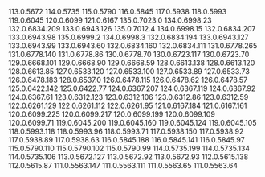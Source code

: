 113.0.5672
114.0.5735
115.0.5790
116.0.5845
117.0.5938
118.0.5993
119.0.6045
120.0.6099
121.0.6167
135.0.7023.0
134.0.6998.23
132.0.6834.209
133.0.6943.126
135.0.7012.4
134.0.6998.15
132.0.6834.207
133.0.6943.98
135.0.6999.2
134.0.6998.3
132.0.6834.194
133.0.6943.127
133.0.6943.99
133.0.6943.60
132.0.6834.160
132.0.6834.111
131.0.6778.265
131.0.6778.140
131.0.6778.86
130.0.6778.70
130.0.6723.117
130.0.6723.70
129.0.6668.101
129.0.6668.90
129.0.6668.59
128.0.6613.138
128.0.6613.120
128.0.6613.85
127.0.6533.120
127.0.6533.100
127.0.6533.89
127.0.6533.73
126.0.6478.183
128.0.6537.0
126.0.6478.115
126.0.6478.62
126.0.6478.57
125.0.6422.142
125.0.6422.77
124.0.6367.207
124.0.6367.119
124.0.6367.92
124.0.6367.61
123.0.6312.123
123.0.6312.106
123.0.6312.86
123.0.6312.59
122.0.6261.129
122.0.6261.112
122.0.6261.95
121.0.6167.184
121.0.6167.161
120.0.6099.225
120.0.6099.217
120.0.6099.199
120.0.6099.109
120.0.6099.71
119.0.6045.200
119.0.6045.160
119.0.6045.124
119.0.6045.105
118.0.5993.118
118.0.5993.96
118.0.5993.71
117.0.5938.150
117.0.5938.92
117.0.5938.89
117.0.5938.63
116.0.5845.188
116.0.5845.141
116.0.5845.97
115.0.5790.110
115.0.5790.102
115.0.5790.99
114.0.5735.199
114.0.5735.134
114.0.5735.106
113.0.5672.127
113.0.5672.92
113.0.5672.93
112.0.5615.138
112.0.5615.87
111.0.5563.147
111.0.5563.111
111.0.5563.65
111.0.5563.64